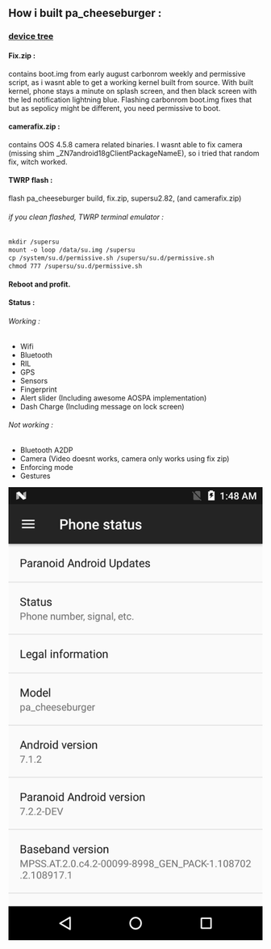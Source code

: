## How i built pa_cheeseburger :

### [device tree](https://github.com/dekefake/android_device_oneplus_cheeseburger)



#### Fix.zip :
contains boot.img from early august carbonrom weekly and permissive script, as i wasnt able to get a working kernel built from source. With built kernel, phone stays a minute on splash screen, and then black screen with the led notification lightning blue. Flashing carbonrom boot.img fixes that but as sepolicy might be different, you need permissive to boot.

#### camerafix.zip :
contains OOS 4.5.8 camera related binaries. I wasnt able to fix camera (missing shim _ZN7android18gClientPackageNameE), so i tried that random fix, witch worked.


#### TWRP flash :
flash pa_cheeseburger build, fix.zip, supersu2.82, (and camerafix.zip)


###### if you clean flashed, TWRP terminal emulator :

```
mkdir /supersu
mount -o loop /data/su.img /supersu
cp /system/su.d/permissive.sh /supersu/su.d/permissive.sh
chmod 777 /supersu/su.d/permissive.sh
```

#### Reboot and profit.

#### Status :
###### Working :
* Wifi
* Bluetooth
* RIL
* GPS
* Sensors
* Fingerprint
* Alert slider (Including awesome AOSPA implementation)
* Dash Charge (Including message on lock screen)

###### Not working :
* Bluetooth A2DP
* Camera (Video doesnt works, camera only works using fix zip)
* Enforcing mode
* Gestures

![About Phone](https://raw.githubusercontent.com/dekefake/vendor_pa-cheeseburger/master/about.png)



